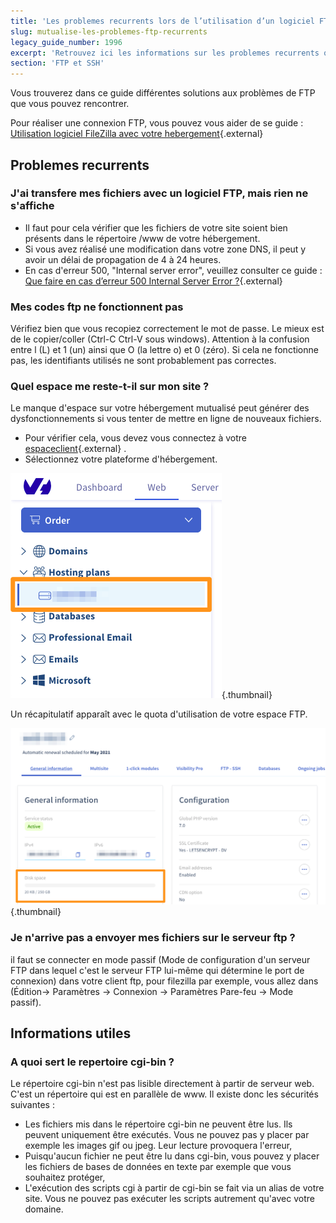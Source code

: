 ```yaml
---
title: 'Les problemes recurrents lors de l’utilisation d’un logiciel FTP'
slug: mutualise-les-problemes-ftp-recurrents
legacy_guide_number: 1996
excerpt: 'Retrouvez ici les informations sur les problemes recurrents que vous pouvez rencontrer sur votre logiciel FTP'
section: 'FTP et SSH'
---
```


Vous trouverez dans ce guide différentes solutions aux problèmes de FTP que vous pouvez rencontrer.

Pour réaliser une connexion FTP, vous pouvez vous aider de se guide : [Utilisation logiciel FileZilla avec votre hebergement](https://docs.ovh.com/fr/hosting/mutualise-guide-utilisation-filezilla/){.external}


## Problemes recurrents

### J'ai transfere mes fichiers avec un logiciel FTP, mais rien ne s'affiche
- Il faut pour cela vérifier que les fichiers de votre site soient bien présents dans le répertoire /www de votre hébergement.
- Si vous avez réalisé une modification dans votre zone DNS, il peut y avoir un délai de propagation de 4 à 24 heures.
- En cas d'erreur 500, "Internal server error", veuillez consulter ce guide : [Que faire en cas d’erreur 500 Internal Server Error ?](https://docs.ovh.com/fr/hosting/erreur-500-internal-server-error/){.external}


### Mes codes ftp ne fonctionnent pas
Vérifiez bien que vous recopiez correctement le mot de passe. Le mieux est de le copier/coller (Ctrl-C Ctrl-V sous windows). Attention à la confusion entre l (L) et 1 (un) ainsi que O (la lettre o) et 0 (zéro). Si cela ne fonctionne pas, les identifiants utilisés ne sont probablement pas correctes.


### Quel espace me reste-t-il sur mon site ?
Le manque d'espace sur votre hébergement mutualisé peut générer des dysfonctionnements si vous tenter de mettre en ligne de nouveaux fichiers.

- Pour vérifier cela, vous devez vous connectez à votre [espaceclient](https://www.ovh.com/auth/?action=gotomanager&from=https://www.ovh.com/fr/&ovhSubsidiary=fr){.external} .
- Sélectionnez votre plateforme d'hébergement.


![hosting](images/img_3298.jpg){.thumbnail}

Un récapitulatif apparaît avec le quota d'utilisation de votre espace FTP.


![hosting](images/img_3299.jpg){.thumbnail}


### Je n'arrive pas a envoyer mes fichiers sur le serveur ftp ?
il faut se connecter en mode passif (Mode de configuration d'un serveur FTP dans lequel c'est le serveur FTP lui-même qui détermine le port de connexion) dans votre client ftp, pour filezilla par exemple, vous allez dans (Édition-> Paramètres -> Connexion -> Paramètres Pare-feu -> Mode passif).


## Informations utiles

### A quoi sert le repertoire cgi-bin ?
Le répertoire cgi-bin n'est pas lisible directement à partir de serveur web. C'est un répertoire qui est en parallèle de www. Il existe donc les sécurités suivantes :

- Les fichiers mis dans le répertoire cgi-bin ne peuvent être lus. Ils peuvent uniquement être exécutés. Vous ne pouvez pas y placer par exemple les images gif ou jpeg. Leur lecture provoquera l'erreur,
- Puisqu'aucun fichier ne peut être lu dans cgi-bin, vous pouvez y placer les fichiers de bases de données en texte par exemple que vous souhaitez protéger,
- L'exécution des scripts cgi à partir de cgi-bin se fait via un alias de votre site. Vous ne pouvez pas exécuter les scripts autrement qu'avec votre domaine.